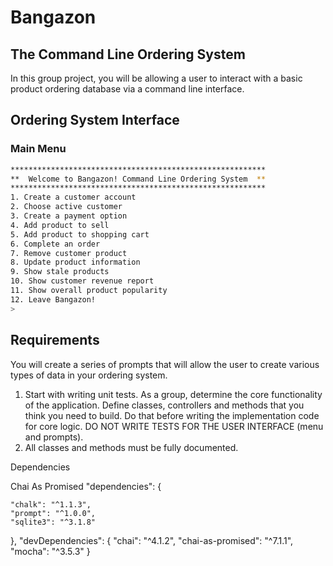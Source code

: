 # Bangazon

## The Command Line Ordering System

In this group project, you will be allowing a user to interact with a basic product ordering database via a command line interface.

## Ordering System Interface

### Main Menu

```bash
*********************************************************
**  Welcome to Bangazon! Command Line Ordering System  **
*********************************************************
1. Create a customer account
2. Choose active customer
3. Create a payment option
4. Add product to sell
5. Add product to shopping cart
6. Complete an order
7. Remove customer product
8. Update product information
9. Show stale products
10. Show customer revenue report
11. Show overall product popularity
12. Leave Bangazon!
>
```

## Requirements

You will create a series of prompts that will allow the user to create various types of data in your ordering system.

1. Start with writing unit tests. As a group, determine the core functionality of the application. Define classes, controllers and methods that you think you need to build. Do that before writing the implementation code for core logic. DO NOT WRITE TESTS FOR THE USER INTERFACE (menu and prompts).
1. All classes and methods must be fully documented.

Dependencies

Chai As Promised 
 "dependencies": {
  
    "chalk": "^1.1.3",
    "prompt": "^1.0.0",
    "sqlite3": "^3.1.8"
  },
  "devDependencies": {
    "chai": "^4.1.2",
    "chai-as-promised": "^7.1.1",
    "mocha": "^3.5.3"
  }